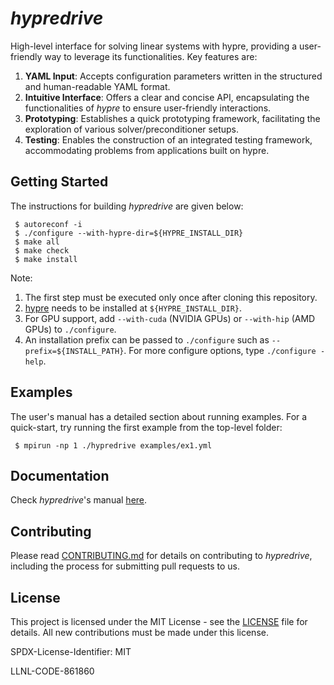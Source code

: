 # *hypredrive*

High-level interface for solving linear systems with hypre, providing a user-friendly way to leverage its functionalities. Key features are:

1. **YAML Input**: Accepts configuration parameters written in the structured and human-readable YAML format.
2. **Intuitive Interface**: Offers a clear and concise API, encapsulating the functionalities of *hypre* to ensure user-friendly interactions.
3. **Prototyping**: Establishes a quick prototyping framework, facilitating the exploration of various solver/preconditioner setups.
4. **Testing**: Enables the construction of an integrated testing framework, accommodating problems from applications built on hypre.

## Getting Started

The instructions for building *hypredrive* are given below:

```
 $ autoreconf -i
 $ ./configure --with-hypre-dir=${HYPRE_INSTALL_DIR}
 $ make all
 $ make check
 $ make install
```

Note:
1. The first step must be executed only once after cloning this repository.
2. [hypre](https://github.com/hypre-space/hypre) needs to be installed at
   `${HYPRE_INSTALL_DIR}`.
3. For GPU support, add `--with-cuda` (NVIDIA GPUs) or `--with-hip` (AMD GPUs) to
   `./configure`.
4. An installation prefix can be passed to `./configure` such as `--prefix=${INSTALL_PATH}`.
   For more configure options, type `./configure -help`.

## Examples

The user's manual has a detailed section about running examples. For a quick-start, try
running the first example from the top-level folder:

```
 $ mpirun -np 1 ./hypredrive examples/ex1.yml
```

## Documentation

Check *hypredrive*'s manual [here](https://hypredrive.readthedocs.io/en/latest/).

## Contributing

Please read [CONTRIBUTING.md](CONTRIBUTING) for details on contributing to *hypredrive*,
including the process for submitting pull requests to us.

## License

This project is licensed under the MIT License - see the [LICENSE](LICENSE) file for
details. All new contributions must be made under this license.

SPDX-License-Identifier: MIT

LLNL-CODE-861860
